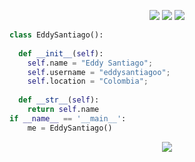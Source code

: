 <!-- <h1 align="center">
  <b>Abhigyan Trips</b>
</h1>

Heya! I'm Abhigyan Tripathi, a student currently living in Mumbai, India. I'm preparing for 
<a href="https://en.wikipedia.org/wiki/Joint_Entrance_Examination">JEE</a>, 
and learning programming through small projects  on the side.

<br> -->

<p>
<div align="center">
  <img src="https://img.shields.io/badge/-HTML-c58545?style=for-the-badge&logo=html5&logoColor=c58545&labelColor=282828">
  <img src="https://img.shields.io/badge/-CSS-177096?style=for-the-badge&logo=css3&logoColor=177096&labelColor=282828">
  <img src="https://img.shields.io/badge/-JavaScript-d1a01f?style=for-the-badge&logo=javascript&logoColor=d1a01f&labelColor=282828"> 
</div>
</p>

```python
class EddySantiago():
    
  def __init__(self):
    self.name = "Eddy Santiago";
    self.username = "eddysantiagoo";
    self.location = "Colombia";
  
  def __str__(self):
    return self.name
if __name__ == '__main__':
    me = EddySantiago()
```





<div align="center">
  <a href="https://open.spotify.com/user/s4ntiag00">
    <img src="https://spotify-recently-played-readme.vercel.app/api?user=s4ntiag00&count=2">
  </a
</div>
    
<!--
 <img src="https://readme-spotify-tingz.vercel.app/api/now-playing"> 
    -->
